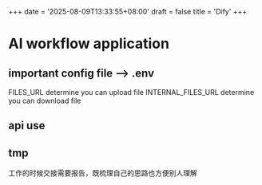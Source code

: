 +++
date = '2025-08-09T13:33:55+08:00'
draft = false
title = 'Dify'
+++
# AI workflow application

## important config file --> .env
FILES_URL               determine you can upload file
INTERNAL_FILES_URL      determine you can download file

## api use


## tmp 
工作的时候交接需要报告，既梳理自己的思路也方便别人理解